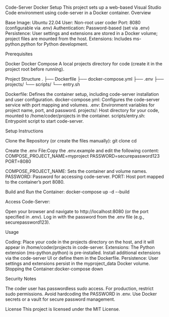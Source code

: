 Code-Server Docker Setup
This project sets up a web-based Visual Studio Code environment using code-server in a Docker container.
Overview

Base Image: Ubuntu 22.04
User: Non-root user coder
Port: 8080 (configurable via .env)
Authentication: Password-based (set via .env)
Persistence: User settings and extensions are stored in a Docker volume; project files are mounted from the host.
Extensions: Includes ms-python.python for Python development.

Prerequisites

Docker
Docker Compose
A local projects directory for code (create it in the project root before running).

Project Structure
.
├── Dockerfile
├── docker-compose.yml
├── .env
├── projects/
└── scripts/
    └── entry.sh


Dockerfile: Defines the container setup, including code-server installation and user configuration.
docker-compose.yml: Configures the code-server service with port mapping and volumes.
.env: Environment variables for project name, port, and password.
projects/: Host directory for your code, mounted to /home/coder/projects in the container.
scripts/entry.sh: Entrypoint script to start code-server.

Setup Instructions

Clone the Repository (or create the files manually):
git clone <repository-url>
cd <repository-directory>


Create the .env File:Copy the .env.example and edit the following content:
COMPOSE_PROJECT_NAME=myproject
PASSWORD=securepassword123
PORT=8080


COMPOSE_PROJECT_NAME: Sets the container and volume names.
PASSWORD: Password for accessing code-server.
PORT: Host port mapped to the container’s port 8080.

Build and Run the Container:
docker-compose up -d --build


Access Code-Server:

Open your browser and navigate to http://localhost:8080 (or the port specified in .env).
Log in with the password from the .env file (e.g., securepassword123).



Usage

Coding: Place your code in the projects directory on the host, and it will appear in /home/coder/projects in code-server.
Extensions: The Python extension (ms-python.python) is pre-installed. Install additional extensions via the code-server UI or define them in the Dockerfile.
Persistence: User settings and extensions persist in the myproject_data Docker volume.
Stopping the Container:docker-compose down


Security Notes

The coder user has passwordless sudo access. For production, restrict sudo permissions.
Avoid hardcoding the PASSWORD in .env. Use Docker secrets or a vault for secure password management.

License
This project is licensed under the MIT License.
